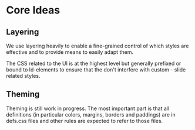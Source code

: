 # Core Ideas

## Layering

We use layering heavily to enable a fine-grained control of which styles are effective and to provide means to easily adapt them.

The CSS related to the UI is at the highest level but generally prefixed or bound to ld-elements to ensure that the don't interfere with custom - slide related styles.

## Theming

Theming is still work in progress. The most important part is that all definitions (in particular colors, margins, borders and paddings) are in defs.css files and other rules are expected to refer to those files.
